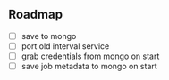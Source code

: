 ## Roadmap

- [ ] save to mongo
- [ ] port old interval service
- [ ] grab credentials from mongo on start
- [ ] save job metadata to mongo on start
